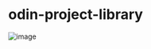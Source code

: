# odin-project-library

![image](https://user-images.githubusercontent.com/81805471/125594741-4b3a7783-c460-4cdc-af99-42d3d742f36e.png)
